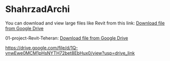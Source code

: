 # ShahrzadArchi
You can download and view large files like Revit from this link:
[Download file from Google Drive](https://drive.google.com/file/d/13QT4jHkDqPsL1nu4IZwRzzlbTLOsg-Gz/view?usp=drive_link)

01-project-Revit-Teheran:
[Download file from Google Drive](https://drive.google.com/file/d/1IGea5PeGwDcv8wChDSWITXZj0_eUfVWR/view?usp=drive_link)




https://drive.google.com/file/d/1Q-vnwEwe0MCM1pHsNYTH72bet8EbHux0/view?usp=drive_link